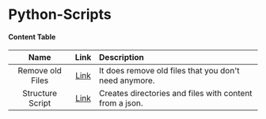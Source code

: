 # Python-Scripts

#### Content Table
| Name | Link | Description |
| :---: | :---: | :--- |
| Remove old Files | [Link](Remove%20Old%20Files%20Script) | It does remove old files that you don't need anymore. |
| Structure Script | [Link](Structure%20script) | Creates directories and files with content from a json. |
